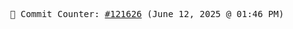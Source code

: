 <p align="center">
    <samp>
        📮 Commit Counter: <a href="https://github.com/Javascript-void0/Javascript-void0/commits/main">#121626</a> (June 12, 2025 @ 01:46 PM)
    </samp>
</p>